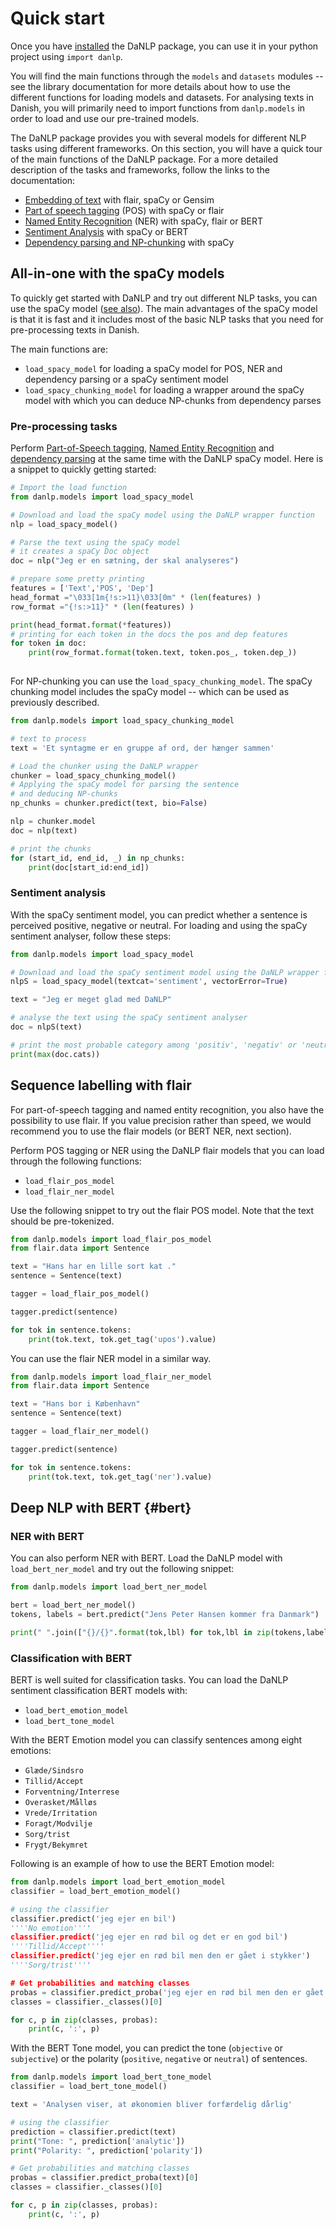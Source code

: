 Quick start
===========

Once you have [installed](installation.md) the DaNLP package, you can use it in your python project using `import danlp`. 

You will find the main functions through the `models` and `datasets` modules -- see the library documentation for more details about how to use the different functions for loading models and datasets. 
For analysing texts in Danish, you will primarily need to import functions from `danlp.models` in order to load and use our pre-trained models. 

The DaNLP package provides you with several models for different NLP tasks using different frameworks. 
On this section, you will have a quick tour of the main functions of the DaNLP package. 
For a more detailed description of the tasks and frameworks, follow the links to the documentation: 

*  [Embedding of text](../docs/models/embeddings.md) with flair, spaCy or Gensim
*  [Part of speech tagging](../docs/models/pos.md) (POS) with spaCy or flair
*  [Named Entity Recognition](../docs/models/ner.md) (NER) with spaCy, flair or BERT
*  [Sentiment Analysis](../docs/models/sentiment_analysis.md) with spaCy or BERT
*  [Dependency parsing and NP-chunking](../docs/models/dependency.md) with spaCy


## All-in-one with the spaCy models

To quickly get started with DaNLP and try out different NLP tasks, you can use the spaCy model ([see also](../docs/spacy.md)). The main advantages of the spaCy model is that it is fast and it includes most of the basic NLP tasks that you need for pre-processing texts in Danish. 

The main functions are:  

* `load_spacy_model` for loading a spaCy model for POS, NER and dependency parsing or a spaCy sentiment model
* `load_spacy_chunking_model` for loading a wrapper around the spaCy model with which you can deduce NP-chunks from dependency parses

### Pre-processing tasks

Perform [Part-of-Speech tagging](../docs/models/pos.md), [Named Entity Recognition](../docs/models/ner.md) and [dependency parsing](../docs/models/dependency.md) at the same time with the DaNLP spaCy model.
Here is a snippet to quickly getting started: 

```python
# Import the load function
from danlp.models import load_spacy_model

# Download and load the spaCy model using the DaNLP wrapper function
nlp = load_spacy_model()

# Parse the text using the spaCy model 
# it creates a spaCy Doc object
doc = nlp("Jeg er en sætning, der skal analyseres")

# prepare some pretty printing
features = ['Text','POS', 'Dep']
head_format ="\033[1m{!s:>11}\033[0m" * (len(features) )
row_format ="{!s:>11}" * (len(features) )

print(head_format.format(*features))
# printing for each token in the docs the pos and dep features
for token in doc:
    print(row_format.format(token.text, token.pos_, token.dep_))
    
```

For NP-chunking you can use the `load_spacy_chunking_model`. 
The spaCy chunking model includes the spaCy model -- which can be used as previously described. 

```python
from danlp.models import load_spacy_chunking_model

# text to process
text = 'Et syntagme er en gruppe af ord, der hænger sammen'

# Load the chunker using the DaNLP wrapper
chunker = load_spacy_chunking_model()
# Applying the spaCy model for parsing the sentence
# and deducing NP-chunks
np_chunks = chunker.predict(text, bio=False)

nlp = chunker.model
doc = nlp(text)

# print the chunks
for (start_id, end_id, _) in np_chunks: 
    print(doc[start_id:end_id])
```


### Sentiment analysis

With the spaCy sentiment model, you can predict whether a sentence is perceived positive, negative or neutral. 
For loading and using the spaCy sentiment analyser, follow these steps: 

```python
from danlp.models import load_spacy_model

# Download and load the spaCy sentiment model using the DaNLP wrapper function
nlpS = load_spacy_model(textcat='sentiment', vectorError=True)

text = "Jeg er meget glad med DaNLP"

# analyse the text using the spaCy sentiment analyser
doc = nlpS(text)

# print the most probable category among 'positiv', 'negativ' or 'neutral'
print(max(doc.cats))
```


## Sequence labelling with flair

For part-of-speech tagging and named entity recognition, you also have the possibility to use flair. 
If you value precision rather than speed, we would recommend you to use the flair models (or BERT NER, next section). 

Perform POS tagging or NER using the DaNLP flair models that you can load through the following functions:

* `load_flair_pos_model`
* `load_flair_ner_model`

Use the following snippet to try out the flair POS model. Note that the text should be pre-tokenized. 

```python
from danlp.models import load_flair_pos_model
from flair.data import Sentence

text = "Hans har en lille sort kat ."
sentence = Sentence(text)

tagger = load_flair_pos_model()

tagger.predict(sentence)

for tok in sentence.tokens:
    print(tok.text, tok.get_tag('upos').value)

```

You can use the flair NER model in a similar way. 


```python
from danlp.models import load_flair_ner_model
from flair.data import Sentence

text = "Hans bor i København"
sentence = Sentence(text)

tagger = load_flair_ner_model()

tagger.predict(sentence)

for tok in sentence.tokens:
    print(tok.text, tok.get_tag('ner').value)
```

## Deep NLP with BERT {#bert}

### NER with BERT

You can also perform NER with BERT. Load the DaNLP model with `load_bert_ner_model` and try out the following snippet: 

```python
from danlp.models import load_bert_ner_model

bert = load_bert_ner_model()
tokens, labels = bert.predict("Jens Peter Hansen kommer fra Danmark")

print(" ".join(["{}/{}".format(tok,lbl) for tok,lbl in zip(tokens,labels)]))

```


### Classification with BERT

BERT is well suited for classification tasks. You can load the DaNLP sentiment classification BERT models with:

* `load_bert_emotion_model`
* `load_bert_tone_model`


With the BERT Emotion model you can classify sentences among eight emotions: 

* `Glæde/Sindsro`
* `Tillid/Accept`
* `Forventning/Interrese`
* `Overasket/Målløs`
* `Vrede/Irritation`
* `Foragt/Modvilje`
* `Sorg/trist`
* `Frygt/Bekymret`

Following is an example of how to use the BERT Emotion model:

```python
from danlp.models import load_bert_emotion_model
classifier = load_bert_emotion_model()

# using the classifier
classifier.predict('jeg ejer en bil')
''''No emotion''''
classifier.predict('jeg ejer en rød bil og det er en god bil')
''''Tillid/Accept''''
classifier.predict('jeg ejer en rød bil men den er gået i stykker')
''''Sorg/trist''''

# Get probabilities and matching classes
probas = classifier.predict_proba('jeg ejer en rød bil men den er gået i stykker', no_emotion=False)[0]
classes = classifier._classes()[0]

for c, p in zip(classes, probas):
    print(c, ':', p)
```

With the BERT Tone model, you can predict the tone (`objective` or `subjective`) or the polarity (`positive`, `negative` or `neutral`) of sentences. 


```python
from danlp.models import load_bert_tone_model
classifier = load_bert_tone_model()

text = 'Analysen viser, at økonomien bliver forfærdelig dårlig'

# using the classifier
prediction = classifier.predict(text)
print("Tone: ", prediction['analytic'])
print("Polarity: ", prediction['polarity'])

# Get probabilities and matching classes
probas = classifier.predict_proba(text)[0]
classes = classifier._classes()[0]

for c, p in zip(classes, probas):
    print(c, ':', p)
```